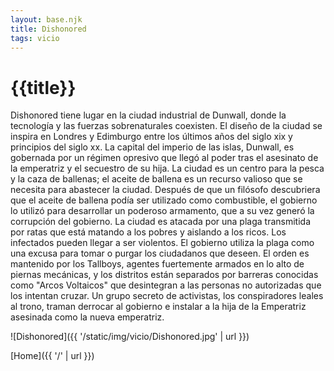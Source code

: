 ```yaml
---
layout: base.njk
title: Dishonored
tags: vicio
---
```


# {{title}}

Dishonored tiene lugar en la ciudad industrial de Dunwall, donde la tecnología y las fuerzas sobrenaturales coexisten. El diseño de la ciudad se inspira en Londres y Edimburgo entre los últimos años del siglo xix y principios del siglo xx. La capital del imperio de las islas, Dunwall, es gobernada por un régimen opresivo que llegó al poder tras el asesinato de la emperatriz y el secuestro de su hija. La ciudad es un centro para la pesca y la caza de ballenas; el aceite de ballena es un recurso valioso que se necesita para abastecer la ciudad. Después de que un filósofo descubriera que el aceite de ballena podía ser utilizado como combustible, el gobierno lo utilizó para desarrollar un poderoso armamento, que a su vez generó la corrupción del gobierno. La ciudad es atacada por una plaga transmitida por ratas que está matando a los pobres y aislando a los ricos. Los infectados pueden llegar a ser violentos. El gobierno utiliza la plaga como una excusa para tomar o purgar los ciudadanos que deseen. El orden es mantenido por los Tallboys, agentes fuertemente armados en lo alto de piernas mecánicas, y los distritos están separados por barreras conocidas como "Arcos Voltaicos" que desintegran a las personas no autorizadas que los intentan cruzar. Un grupo secreto de activistas, los conspiradores leales al trono, traman derrocar al gobierno e instalar a la hija de la Emperatriz asesinada como la nueva emperatriz.

![Dishonored]({{ '/static/img/vicio/Dishonored.jpg' | url }})

[Home]({{ '/' | url }})
